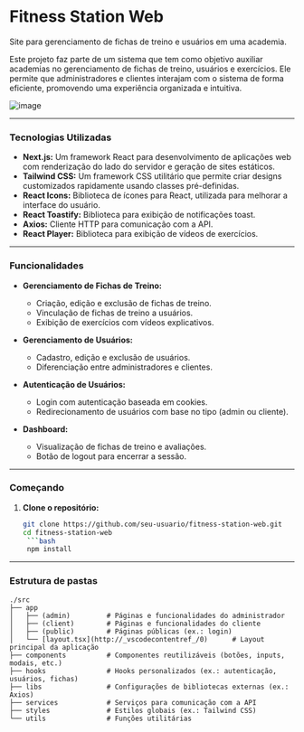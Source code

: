 # Fitness Station Web

Site para gerenciamento de fichas de treino e usuários em uma academia.

Este projeto faz parte de um sistema que tem como objetivo auxiliar academias no gerenciamento de fichas de treino, usuários e exercícios. Ele permite que administradores e clientes interajam com o sistema de forma eficiente, promovendo uma experiência organizada e intuitiva.

![image](https://github.com/user-attachments/assets/fitness-station-preview.png)

---

### **Tecnologias Utilizadas**

* **Next.js:** Um framework React para desenvolvimento de aplicações web com renderização do lado do servidor e geração de sites estáticos.
* **Tailwind CSS:** Um framework CSS utilitário que permite criar designs customizados rapidamente usando classes pré-definidas.
* **React Icons:** Biblioteca de ícones para React, utilizada para melhorar a interface do usuário.
* **React Toastify:** Biblioteca para exibição de notificações toast.
* **Axios:** Cliente HTTP para comunicação com a API.
* **React Player:** Biblioteca para exibição de vídeos de exercícios.

---

### **Funcionalidades**

* **Gerenciamento de Fichas de Treino:**
  - Criação, edição e exclusão de fichas de treino.
  - Vinculação de fichas de treino a usuários.
  - Exibição de exercícios com vídeos explicativos.

* **Gerenciamento de Usuários:**
  - Cadastro, edição e exclusão de usuários.
  - Diferenciação entre administradores e clientes.

* **Autenticação de Usuários:**
  - Login com autenticação baseada em cookies.
  - Redirecionamento de usuários com base no tipo (admin ou cliente).

* **Dashboard:**
  - Visualização de fichas de treino e avaliações.
  - Botão de logout para encerrar a sessão.

---

### **Começando**

1. **Clone o repositório:**
   ```bash
   git clone https://github.com/seu-usuario/fitness-station-web.git
   cd fitness-station-web
    ```bash
    npm install

---
### **Estrutura de pastas**

```plaintext
./src
├── app
│   ├── (admin)         # Páginas e funcionalidades do administrador
│   ├── (client)        # Páginas e funcionalidades do cliente
│   ├── (public)        # Páginas públicas (ex.: login)
│   └── [layout.tsx](http://_vscodecontentref_/0)      # Layout principal da aplicação
├── components          # Componentes reutilizáveis (botões, inputs, modais, etc.)
├── hooks               # Hooks personalizados (ex.: autenticação, usuários, fichas)
├── libs                # Configurações de bibliotecas externas (ex.: Axios)
├── services            # Serviços para comunicação com a API
├── styles              # Estilos globais (ex.: Tailwind CSS)
└── utils               # Funções utilitárias
